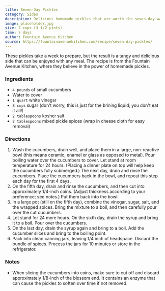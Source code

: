 ```yaml
---
title: Seven-Day Pickles
category: Sides
description: Delicious homemade pickles that are worth the seven-day wait. These pickles are perfect for adding a tangy crunch to your meals.
image: placeholder.jpg
size: 7 cups (3 1/2 pints)
time: 7 days
author: Fountain Avenue Kitchen
source: https://fountainavenuekitchen.com/recipe/seven-day-pickles/
---
```


These pickles take a week to prepare, but the result is a tangy and delicious side that can be enjoyed with any meal. The recipe is from the Fountain Avenue Kitchen, where they believe in the power of homemade pickles.

### Ingredients

* `4 pounds` of small cucumbers
* Water to cover
* `1 quart` white vinegar
* `8 cups` sugar (don't worry, this is just for the brining liquid; you don't eat it all!)
* `2 tablespoons` kosher salt
* `2 tablespoons` mixed pickle spices (wrap in cheese cloth for easy removal)

### Directions

1. Wash the cucumbers, drain well, and place them in a large, non-reactive bowl (this means ceramic, enamel or glass as opposed to metal). Pour boiling water over the cucumbers to cover. Let stand at room temperature for 24 hours. (Placing a dinner plate on top will help keep the cucumbers fully submerged.) The next day, drain and rinse the cucumbers. Place the cucumbers back in the bowl, and repeat this step each day for the first 4 days.
2. On the fifth day, drain and rinse the cucumbers, and then cut into approximately 1/4-inch coins. (Adjust thickness according to your preference; see notes.) Put them back into the bowl.
3. In a large pot (still on the fifth day), combine the vinegar, sugar, salt, and the wrapped spices. Bring the mixture to a boil, and then carefully pour over the cut cucumbers.
4. Let stand for 24 more hours. On the sixth day, drain the syrup and bring it to a boil. Pour over the cucumbers.
5. On the last day, drain the syrup again and bring to a boil. Add the cucumber slices and bring to the boiling point.
6. Pack into clean canning jars, leaving 1/4 inch of headspace. Discard the bundle of spices. Process the jars for 10 minutes or store in the refrigerator.

### Notes

* When slicing the cucumbers into coins, make sure to cut off and discard approximately 1/8-inch of the blossom end. It contains an enzyme that can cause the pickles to soften over time if not removed.